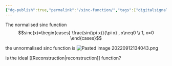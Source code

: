 ```yaml
---
{"dg-publish":true,"permalink":"/sinc-function/","tags":["digitalsignalbehandling"]}
---
```


The normalised sinc function
$$sinc(x)=\begin{cases} \frac{sin(\pi x)}{\pi x} , x\neq0 \\ 1, x=0 \end{cases}$$

the unnormalised sinc function is 
![Pasted image 20220912134043.png](/img/user/images/Pasted%20image%2020220912134043.png)

is the ideal [[Reconstruction\|reconstruction]] function?